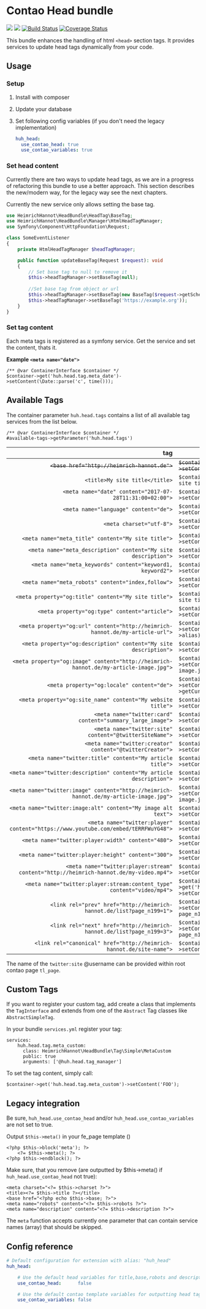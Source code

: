 # Contao Head bundle

[![](https://img.shields.io/packagist/v/heimrichhannot/contao-head-bundle.svg)](https://packagist.org/packages/heimrichhannot/contao-head-bundle)
[![](https://img.shields.io/packagist/dt/heimrichhannot/contao-head-bundle.svg)](https://packagist.org/packages/heimrichhannot/contao-head-bundle)
[![Build Status](https://travis-ci.org/heimrichhannot/contao-head-bundle.svg?branch=master)](https://travis-ci.org/heimrichhannot/contao-head-bundle)
[![Coverage Status](https://coveralls.io/repos/github/heimrichhannot/contao-head-bundle/badge.svg?branch=master)](https://coveralls.io/github/heimrichhannot/contao-head-bundle?branch=master)

This bundle enhances the handling of html `<head>` section tags. It provides services to update head tags dynamically from your code.

## Usage

### Setup

1. Install with composer
2. Update your database
3. Set following config variables (if you don't need the legacy implementation)

    ```yaml
    huh_head:
      use_contao_head: true
      use_contao_variables: true
    ```

### Set head content

Currently there are two ways to update head tags, as we are in a progress of refactoring this bundle to use a better approach. 
This section describes the new/modern way, for the legacy way see the next chapters.

Currently the new service only allows setting the base tag.

```php
use HeimrichHannot\HeadBundle\HeadTag\BaseTag;
use HeimrichHannot\HeadBundle\Manager\HtmlHeadTagManager;
use Symfony\Component\HttpFoundation\Request;

class SomeEventListener
{
    private HtmlHeadTagManager $headTagManager;

    public function updateBaseTag(Request $request): void
    {
        // Set base tag to null to remove it
        $this->headTagManager->setBaseTag(null);
        
        //Set base tag from object or url
        $this->headTagManager->setBaseTag(new BaseTag($request->getSchemeAndHttpHost()));
        $this->headTagManager->setBaseTag('https://example.org'));
    }
}
```


### Set tag content

Each meta tags is registered as a symfony service. Get the service and set the content, thats it.

**Example `<meta name="date">`**

```
/** @var ContainerInterface $container */
$container->get('huh.head.tag.meta_date')->setContent(\Date::parse('c', time()));
```

## Available Tags

The container parameter `huh.head.tags` contains a list of all available tag services from the list below. 

```
/** @var ContainerInterface $container */
#available-tags->getParameter('huh.head.tags')
```

|                                                                                    tag | setter                                                                                                                      |
|---------------------------------------------------------------------------------------:|-----------------------------------------------------------------------------------------------------------------------------|
|                                          ~~`<base href="http://heimrich-hannot.de">`~~ | ~~`$container->get('huh.head.tag.base')->setContent(\Environment::get('base'))`~~                                           |
|                                                         `<title>My site title</title>` | `$container->get('huh.head.tag.title')->setContent('My site title')`                                                        |
|                               `<meta name="date" content="2017-07-28T11:31:00+02:00">` | `$container->get('huh.head.tag.title')->setContent(\Date::parse('c', time()))`                                              |
|                                                  `<meta name="language" content="de">` | `$container->get('huh.head.tag.meta_language')->setContent($container->get('translator')->getLocale())`                     |
|                                                               `<meta charset="utf-8">` | `$container->get('huh.head.tag.meta_charset')->setContent(\Config::get('characterSet'))`                                    |
|                                     `<meta name="meta_title" content="My site title">` | `$container->get('huh.head.tag.meta_title')->setContent('My site title')`                                                   |
|                         `<meta name="meta_description" content="My site description">` | `$container->get('huh.head.tag.meta_title')->setContent('My site title')`                                                   |
|                             `<meta name="meta_keywords" content="keyword1, keyword2">` | `$container->get('huh.head.tag.meta_keywords')->setContent('keyword1, keyword2')`                                           |
|                                     `<meta name="meta_robots" content="index,follow">` | `$container->get('huh.head.tag.meta_robots')->setContent('index,follow')`                                                   |
|                                   `<meta property="og:title" content="My site title">` | `$container->get('huh.head.tag.og_title')->setContent('My site title')`                                                     |
|                                          `<meta property="og:type" content="article">` | `$container->get('huh.head.tag.og_type')->setContent('article')`                                                            |
|          `<meta property="og:url" content="http://heimrich-hannot.de/my-article-url">` | `$container->get('huh.head.tag.og_url')->setContent(\Environment::get('url') . '/' . $this->alias)`                         |
|                       `<meta property="og:description" content="My site description">` | `$container->get('huh.head.tag.og_description')->setContent('My site description')`                                         |
|  `<meta property="og:image" content="http://heimrich-hannot.de/my-article-image.jpg">` | `$container->get('huh.head.tag.og_image')->setContent('http://heimrich-hannot.de/my-article-image.jpg')`                    |
|                                             `<meta property="og:locale" content="de">` | `$container->get('huh.head.tag.og_locale')->setContent($container->get('request_stack')->getCurrentRequest()->getLocale())` |
|                            `<meta property="og:site_name" content="My website title">` | `$container->get('huh.head.tag.og_site_name')->setContent('My website title')`                                              |
|                             `<meta name="twitter:card" content="summary_large_image">` | `$container->get('huh.head.tag.twitter_card')->setContent('summary_large_image')`                                           |
|                                `<meta name="twitter:site" content="@twitterSiteName">` | `$container->get('huh.head.tag.twitter_site')->setContent('@twitterSiteName')`                                              |
|                              `<meta name="twitter:creator" content="@twitterCreator">` | `$container->get('huh.head.tag.twitter_creator')->setContent('@twitterCreator')`                                            |
|                               `<meta name="twitter:title" content="My article title">` | `$container->get('huh.head.tag.twitter_title')->setContent('My article title')`                                             |
|                   `<meta name="twitter:description" content="My article description">` | `$container->get('huh.head.tag.twitter_description')->setContent('My article description')`                                 |
| `<meta name="twitter:image" content="http://heimrich-hannot.de/my-article-image.jpg">` | `$container->get('huh.head.tag.twitter_image')->setContent('http://heimrich-hannot.de/my-article-image.jpg')`               |
|                          `<meta name="twitter:image:alt" content="My image alt text">` | `$container->get('huh.head.tag.twitter_image_alt')->setContent('My image alt text')`                                        |
|     `<meta name="twitter:player" content="https://www.youtube.com/embed/tERRFWuYG48">` | `$container->get('huh.head.tag.twitter_player')->setContent('https://www.youtube.com/embed/tERRFWuYG48')`                   |
|                                     `<meta name="twitter:player:width" content="480">` | `$container->get('huh.head.tag.twitter_player_width')->setContent('480')`                                                   |
|                                    `<meta name="twitter:player:height" content="300">` | `$container->get('huh.head.tag.twitter_player_height')->setContent('300')`                                                  |
| `<meta name="twitter:player:stream" content="http://heimrich-hannot.de/my-video.mp4">` | `$container->get('huh.head.tag.twitter_player_stream')->setContent('http://heimrich-hannot.de/my-video.mp4')`               |
|                 `<meta name="twitter:player:stream:content_type" content="video/mp4">` | `$container->get('huh.head.tag.twitter_player_stream_content_type')->setContent('video/mp4')`                               |
|                  `<link rel="prev" href="http://heimrich-hannot.de/list?page_n199=1">` | `$container->get('huh.head.tag.link_prev')->setContent('http://heimrich-hannot.de/list?page_n199=1')`                       |
|                  `<link rel="next" href="http://heimrich-hannot.de/list?page_n199=3">` | `$container->get('huh.head.tag.link_next')->setContent('http://heimrich-hannot.de/list?page_n199=3')`                       |
|                    `<link rel="canonical" href="http://heimrich-hannot.de/site-name">` | `$container->get('huh.head.tag.link_canonical')->setContent('http://heimrich-hannot.de/site-name')`                         |


The name of the `twitter:site` @username can be provided within root contao page `tl_page`.

## Custom Tags

If you want to register your custom tag, add create a class that implements the `TagInterface` and extends from one of the `Abstract` Tag classes like `AbstractSimpleTag`.

In your bundle `services.yml` register your tag:

```
services:
    huh.head.tag.meta_custom:
      class: HeimrichHannot\HeadBundle\Tag\Simple\MetaCustom
      public: true
      arguments: ['@huh.head.tag_manager']
```

To set the tag content, simply call:

```
$container->get('huh.head.tag.meta_custom')->setContent('FOO');
```
## Legacy integration

Be sure, `huh_head.use_contao_head` and/or `huh_head.use_contao_variables` are not set to true.

Output `$this->meta()` in your fe_page template ()

```
<?php $this->block('meta'); ?>
    <?= $this->meta(); ?>
<?php $this->endblock(); ?>
```

Make sure, that you remove (are outputted by $this->meta() if `huh_head.use_contao_head` not true):

```
<meta charset="<?= $this->charset ?>">
<title><?= $this->title ?></title>
<base href="<?php echo $this->base; ?>">
<meta name="robots" content="<?= $this->robots ?>">
<meta name="description" content="<?= $this->description ?>">
```

The `meta` function accepts currently one parameter that can contain service names (array) that should be skipped.

## Config reference

```yaml
# Default configuration for extension with alias: "huh_head"
huh_head:

    # Use the default head variables for title,base,robots and description instead of removing them from the page template.
    use_contao_head:      false

    # Use the default contao template variables for outputting head tags instead of the meta function.
    use_contao_variables: false
```